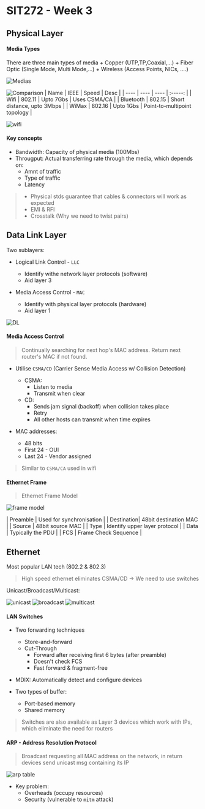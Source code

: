 # SIT272 - Week 3 

## Physical Layer 

#### Media Types

There are three main types of media
    + Copper (UTP,TP,Coaxial,...)
    + Fiber Optic (Single Mode, Multi Mode,...)
    + Wireless (Access Points, NICs, ....)

![Medias](http://i.imgur.com/XeFsv4d.png)

![Comparison](http://i.imgur.com/ZdL7jAr.png)
| Name | IEEE | Speed | Desc | 
| ---- | ---- | ---- | :-----: |
| Wifi | 802.11 | Upto 7Gbs | Uses CSMA/CA |
| Bluetooth | 802.15 | Short distance, upto 3Mbps | 
| WiMax | 802.16 | Upto 1Gbs | Point-to-multipoint topology |

![wifi](http://i.imgur.com/b3xRTNs.png)

#### Key concepts 

+ Bandwidth: Capacity of physical media (100Mbs)
+ Througput: Actual transferring rate through the media, which depends on:
    * Amnt of traffic
    * Type of traffic
    * Latency

> + Physical stds guarantee that cables & connectors will work as expected
> + EMI & RFI
> + Crosstalk (Why we need to twist pairs)

## Data Link Layer

Two sublayers: 

+ Logical Link Control - `LLC`  
    * Identify withe network layer protocols (software)
    * Aid layer 3

+ Media Access Control - `MAC`
    * Identify with physical layer protocols (hardware)
    * Aid layer 1

![DL](http://i.imgur.com/e3ASDYL.png)

#### Media Access Control

> Continually searching for next hop's MAC address. Return next router's MAC if not found. 

- Utilise `CSMA/CD` (Carrier Sense Media Access w/ Collision Detection)
    + CSMA:
        * Listen to media
        * Transmit when clear
    + CD: 
        * Sends jam signal (backoff) when collision takes place
        * Retry
        * All other hosts can transmit when time expires

- MAC addresses: 
    + 48 bits 
    + First 24 - OUI
    + Last 24 - Vendor assigned 

> Similar to `CSMA/CA` used in wifi

#### Ethernet Frame 

> Ethernet Frame Model

![frame model](http://i.imgur.com/a4kOwxY.png)

| Preamble |  Used for synchronisation |
| Destination| 48bit destination MAC |
| Source | 48bit source MAC |
| Type | Identify upper layer protocol |
| Data | Typically the PDU |
| FCS | Frame Check Sequence |

## Ethernet 

Most popular LAN tech (802.2 & 802.3)

> High speed ethernet eliminates CSMA/CD -> We need to use switches

Unicast/Broadcast/Multicast: 

![unicast](http://i.imgur.com/wFcNmRq.png)
![broadcast](http://i.imgur.com/SPEms6y.png)
![multicast](http://i.imgur.com/wUufntL.png)

#### LAN Switches

+ Two forwarding techniques
    * Store-and-forward
    * Cut-Through
        - Forward after receiving first 6 bytes (after preamble)
        - Doesn't check FCS
        - Fast forward & fragment-free

+ MDIX: Automatically detect and configure devices

+ Two types of buffer: 
    * Port-based memory
    * Shared memory

> Switches are also available as Layer 3 devices which work with IPs, which eliminate the need for routers

#### ARP - Address Resolution Protocol

> Broadcast requesting all MAC address on the network, in return devices send unicast msg containing its IP 

![arp table](http://i.imgur.com/aE9G32x.png)

+ Key problem: 
    * Overheads (occupy resources)
    * Security (vulnerable to `mitm` attack)



